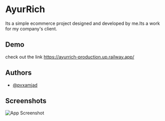 

# AyurRich

Its a simple ecommerce project designed and developed by me.Its a work for my company's client.


## Demo

check out the link https://ayurrich-production.up.railway.app/




## Authors

- [@pvxamjad](https://www.github.com/pvxamjad)


## Screenshots

![App Screenshot](https://drive.google.com/file/d/1cSCDy4pMcEV3mVQY2Is5Hz2oiXdni-ht/view?usp=drive_link)

